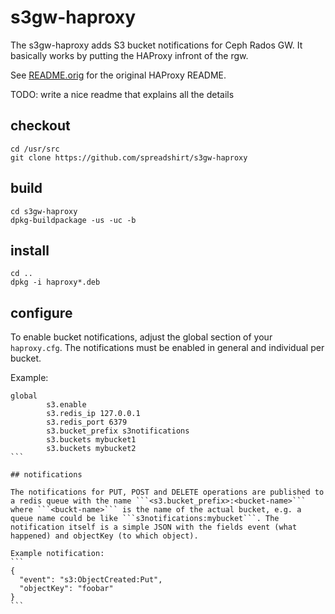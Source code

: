 # s3gw-haproxy

The s3gw-haproxy adds S3 bucket notifications for Ceph Rados GW. It basically works by
putting the HAProxy infront of the rgw.

See [README.orig](README.orig) for the original HAProxy README.

TODO: write a nice readme that explains all the details

## checkout
```
cd /usr/src
git clone https://github.com/spreadshirt/s3gw-haproxy
```

## build
```
cd s3gw-haproxy
dpkg-buildpackage -us -uc -b
```

## install
```
cd ..
dpkg -i haproxy*.deb
```

## configure

To enable bucket notifications, adjust the global section of your ```haproxy.cfg```. The notifications must be enabled in general and individual per bucket.

Example:
````
global
        s3.enable
        s3.redis_ip 127.0.0.1
        s3.redis_port 6379
        s3.bucket_prefix s3notifications
        s3.buckets mybucket1
        s3.buckets mybucket2
```

## notifications

The notifications for PUT, POST and DELETE operations are published to a redis queue with the name ```<s3.bucket_prefix>:<bucket-name>``` where ```<buckt-name>``` is the name of the actual bucket, e.g. a queue name could be like ```s3notifications:mybucket```. The notification itself is a simple JSON with the fields event (what happened) and objectKey (to which object).

Example notification:
```
{
  "event": "s3:ObjectCreated:Put",
  "objectKey": "foobar"
}
```

